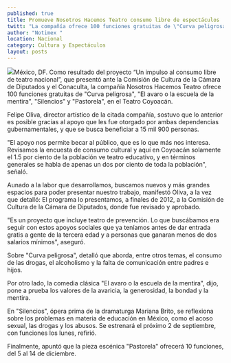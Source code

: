 ```yaml
---
published: true
title: Promueve Nosotros Hacemos Teatro consumo libre de espectáculos
twitt: "La compañía ofrece 100 funciones gratuitas de \"Curva peligrosa\", \"El avaro o la escuela de la mentira\", \"Silencios\" y \"Pastorela\", en el Teatro Coyoacán"
author: "Notimex "
location: Nacional
category: Cultura y Espectáculos
layout: posts
---
```


![](http://i.imgur.com/H9vFRjkm.jpg)México, DF. Como resultado del proyecto “Un impulso al consumo libre de teatro nacional”, que presentó ante la Comisión de Cultura de la Cámara de Diputados y el Conaculta, la compañía Nosotros Hacemos Teatro ofrece 100 funciones gratuitas de "Curva peligrosa", "El avaro o la escuela de la mentira", "Silencios" y "Pastorela", en el Teatro Coyoacán.

Felipe Oliva, director artístico de la citada compañía, sostuvo que lo anterior es posible gracias al apoyo que les fue otorgado por ambas dependencias gubernamentales, y que se busca beneficiar a 15 mil 900 personas.

"El apoyo nos permite becar al público, que es lo que más nos interesa. Revisamos la encuesta de consumo cultural y aquí en Coyoacán solamente el 1.5 por ciento de la población ve teatro educativo, y en términos generales se habla de apenas un dos por ciento de toda la población", señaló.

Aunado a la labor que desarrollamos, buscamos nuevos y más grandes espacios para poder presentar nuestro trabajo, manifestó Oliva, a la vez que detalló: El programa lo presentamos, a finales de 2012, a la Comisión de Cultura de la Cámara de Diputados, donde fue revisado y aprobado.

"Es un proyecto que incluye teatro de prevención. Lo que buscábamos era seguir con estos apoyos sociales que ya teníamos antes de dar entrada gratis a gente de la tercera edad y a personas que ganaran menos de dos salarios mínimos", aseguró.

Sobre "Curva peligrosa", detalló que aborda, entre otros temas, el consumo de las drogas, el alcoholismo y la falta de comunicación entre padres e hijos.

Por otro lado, la comedia clásica "El avaro o la escuela de la mentira", dijo, pone a prueba los valores de la avaricia, la generosidad, la bondad y la mentira.

En "Silencios", ópera prima de la dramaturga Mariana Brito, se reflexiona sobre los problemas en materia de educación en México, como el acoso sexual, las drogas y los abusos. Se estrenará el próximo 2 de septiembre, con funciones los lunes, refirió.

Finalmente, apuntó que la pieza escénica "Pastorela" ofrecerá 10 funciones, del 5 al 14 de diciembre.
